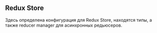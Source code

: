 ## Redux Store
Здесь определена конфигурация для Redux Store, находятся типы, а также reducer manager
для асинхронных редьюсеров.